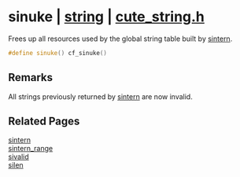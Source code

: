 # sinuke | [string](https://github.com/RandyGaul/cute_framework/blob/master/docs/string/README.md) | [cute_string.h](https://github.com/RandyGaul/cute_framework/blob/master/include/cute_string.h)

Frees up all resources used by the global string table built by [sintern](https://github.com/RandyGaul/cute_framework/blob/master/docs/string/sintern.md).

```cpp
#define sinuke() cf_sinuke()
```

## Remarks

All strings previously returned by [sintern](https://github.com/RandyGaul/cute_framework/blob/master/docs/string/sintern.md) are now invalid.

## Related Pages

[sintern](https://github.com/RandyGaul/cute_framework/blob/master/docs/string/sintern.md)  
[sintern_range](https://github.com/RandyGaul/cute_framework/blob/master/docs/string/sintern_range.md)  
[sivalid](https://github.com/RandyGaul/cute_framework/blob/master/docs/string/sivalid.md)  
[silen](https://github.com/RandyGaul/cute_framework/blob/master/docs/string/silen.md)  
